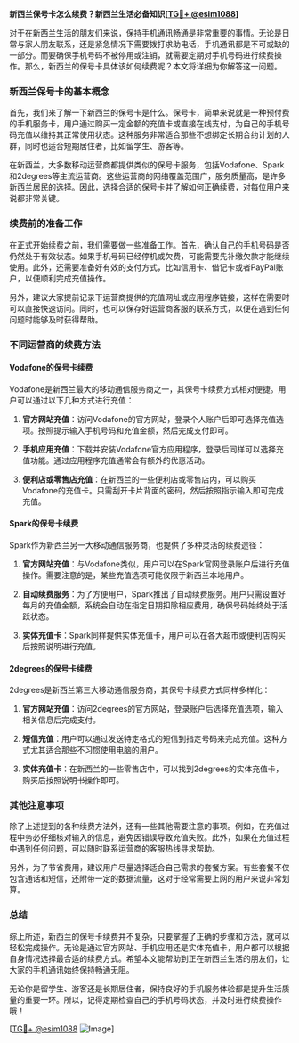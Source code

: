 **新西兰保号卡怎么续费？新西兰生活必备知识[[TG💪+ @esim1088](https://t.me/s/esim1088)]**

对于在新西兰生活的朋友们来说，保持手机通讯畅通是非常重要的事情。无论是日常与家人朋友联系，还是紧急情况下需要拨打求助电话，手机通讯都是不可或缺的一部分。而要确保手机号码不被停用或注销，就需要定期对手机号码进行续费操作。那么，新西兰的保号卡具体该如何续费呢？本文将详细为你解答这一问题。

### 新西兰保号卡的基本概念

首先，我们来了解一下新西兰的保号卡是什么。保号卡，简单来说就是一种预付费的手机服务卡，用户通过购买一定金额的充值卡或直接在线支付，为自己的手机号码充值以维持其正常使用状态。这种服务非常适合那些不想绑定长期合约计划的人群，同时也适合短期居住者，比如留学生、游客等。

在新西兰，大多数移动运营商都提供类似的保号卡服务，包括Vodafone、Spark和2degrees等主流运营商。这些运营商的网络覆盖范围广，服务质量高，是许多新西兰居民的选择。因此，选择合适的保号卡并了解如何正确续费，对每位用户来说都非常关键。

### 续费前的准备工作

在正式开始续费之前，我们需要做一些准备工作。首先，确认自己的手机号码是否仍然处于有效状态。如果手机号码已经停机或欠费，可能需要先补缴欠款才能继续使用。此外，还需要准备好有效的支付方式，比如信用卡、借记卡或者PayPal账户，以便顺利完成充值操作。

另外，建议大家提前记录下运营商提供的充值网址或应用程序链接，这样在需要时可以直接快速访问。同时，也可以保存好运营商客服的联系方式，以便在遇到任何问题时能够及时获得帮助。

### 不同运营商的续费方法

#### Vodafone的保号卡续费

Vodafone是新西兰最大的移动通信服务商之一，其保号卡续费方式相对便捷。用户可以通过以下几种方式进行充值：

1. **官方网站充值**：访问Vodafone的官方网站，登录个人账户后即可选择充值选项。按照提示输入手机号码和充值金额，然后完成支付即可。
   
2. **手机应用充值**：下载并安装Vodafone官方应用程序，登录后同样可以选择充值功能。通过应用程序充值通常会有额外的优惠活动。

3. **便利店或零售店充值**：在新西兰的一些便利店或零售店内，可以购买Vodafone的充值卡。只需刮开卡片背面的密码，然后按照指示输入即可完成充值。

#### Spark的保号卡续费

Spark作为新西兰另一大移动通信服务商，也提供了多种灵活的续费途径：

1. **官方网站充值**：与Vodafone类似，用户可以在Spark官网登录账户后进行充值操作。需要注意的是，某些充值选项可能仅限于新西兰本地用户。

2. **自动续费服务**：为了方便用户，Spark推出了自动续费服务。用户只需设置好每月的充值金额，系统会自动在指定日期扣除相应费用，确保号码始终处于活跃状态。

3. **实体充值卡**：Spark同样提供实体充值卡，用户可以在各大超市或便利店购买后按照说明进行充值。

#### 2degrees的保号卡续费

2degrees是新西兰第三大移动通信服务商，其保号卡续费方式同样多样化：

1. **官方网站充值**：访问2degrees的官方网站，登录账户后选择充值选项，输入相关信息后完成支付。

2. **短信充值**：用户可以通过发送特定格式的短信到指定号码来完成充值。这种方式尤其适合那些不习惯使用电脑的用户。

3. **实体充值卡**：在新西兰的一些零售店中，可以找到2degrees的实体充值卡，购买后按照说明书操作即可。

### 其他注意事项

除了上述提到的各种续费方法外，还有一些其他需要注意的事项。例如，在充值过程中务必仔细核对输入的信息，避免因错误导致充值失败。此外，如果在充值过程中遇到任何问题，可以随时联系运营商的客服热线寻求帮助。

另外，为了节省费用，建议用户尽量选择适合自己需求的套餐方案。有些套餐不仅包含通话和短信，还附带一定的数据流量，这对于经常需要上网的用户来说非常划算。

### 总结

综上所述，新西兰的保号卡续费并不复杂，只要掌握了正确的步骤和方法，就可以轻松完成操作。无论是通过官方网站、手机应用还是实体充值卡，用户都可以根据自身情况选择最合适的续费方式。希望本文能帮助到正在新西兰生活的朋友们，让大家的手机通讯始终保持畅通无阻。

无论你是留学生、游客还是长期居住者，保持良好的手机服务体验都是提升生活质量的重要一环。所以，记得定期检查自己的手机号码状态，并及时进行续费操作哦！

[[TG💪+ @esim1088](https://t.me/s/esim1088) ![Image](https://i.postimg.cc/4NQfJmqS/Snipaste-2025-05-13-00-14-12.png)]